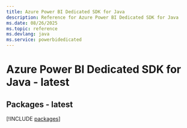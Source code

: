 ```yaml
---
title: Azure Power BI Dedicated SDK for Java
description: Reference for Azure Power BI Dedicated SDK for Java
ms.date: 08/26/2025
ms.topic: reference
ms.devlang: java
ms.service: powerbidedicated
---
```

# Azure Power BI Dedicated SDK for Java - latest
## Packages - latest
[!INCLUDE [packages](power-bi-dedicated-index.md)]